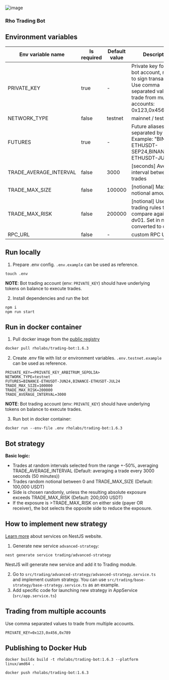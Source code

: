 ![image](https://github.com/RhoLabs/rho-trading-bot/assets/8803471/fb47f21d-badc-4b8c-8be5-a47797c04138)

### Rho Trading Bot

## Environment variables
| Env variable name      | Is required | Default value | Description                                                                                                                                  |                                                                                                                                                                                                                                                                                                                                                                                                                                                
|------------------------|-------------|---------------|----------------------------------------------------------------------------------------------------------------------------------------------|
| PRIVATE_KEY            | true        | -             | Private key for the bot account, needed to sign transactions. Use comma separated values to trade from multiple accounts: 0x123,0x456,0x789. |
| NETWORK_TYPE           | false       | testnet       | mainnet / testnet                                                                                                                            |
| FUTURES                | true        | -             | Future aliases, separated by comma. Example: "BINANCE-ETHUSDT-SEP24,BINANCE-ETHUSDT-JUL24"                                                   |
| TRADE_AVERAGE_INTERVAL | false       | 3000          | [seconds] Average interval between trades                                                                                                    |
| TRADE_MAX_SIZE         | false       | 100000        | [notional] Max notional amount                                                                                                               |
| TRADE_MAX_RISK         | false       | 200000        | [notional] Used in trading rules to compare against dv01. Set in notional, converted to dv01.                                                |
| RPC_URL                | false       | -             | custom RPC URL                                                                                                                               |

## Run locally
1) Prepare .env config. `.env.example` can be used as reference.
```shell
touch .env
```
**NOTE**: Bot trading account (env: `PRIVATE_KEY`) should have underlying tokens on balance to execute trades.

2) Install dependencies and run the bot
```
npm i
npm run start
```

## Run in docker container

1. Pull docker image from the [public registry](https://hub.docker.com/r/rholabs/trading-bot)
```sh
docker pull rholabs/trading-bot:1.6.3
```

2. Create .env file with list or environment variables. `.env.testnet.example` can be used as reference.
```shell
PRIVATE_KEY=<PRIVATE_KEY_ARBITRUM_SEPOLIA>
NETWORK_TYPE=testnet
FUTURES=BINANCE-ETHUSDT-JUN24,BINANCE-ETHUSDT-JUL24
TRADE_MAX_SIZE=100000
TRADE_MAX_RISK=200000
TRADE_AVERAGE_INTERVAL=3000
```

**NOTE**: Bot trading account (env: `PRIVATE_KEY`) should have underlying tokens on balance to execute trades.

3. Run bot in docker container:
```shell
docker run --env-file .env rholabs/trading-bot:1.6.3
```

## Bot strategy

**Basic logic:**
* Trades at random intervals selected from the range +-50%, averaging TRADE_AVERAGE_INTERVAL (Default: averaging a trade every 3000 seconds (50 minutes))
* Trades random notional between 0 and TRADE_MAX_SIZE (Default: 100,000 USDT)
* Side is chosen randomly, unless the resulting absolute exposure exceeds TRADE_MAX_RISK (Default: 200,000 USDT)
* If the exposure is >TRADE_MAX_RISK on either side (payer OR receiver), the bot selects the opposite side to reduce the exposure.

## How to implement new strategy

[Learn more](https://docs.nestjs.com/providers#services) about services on NestJS website.

1. Generate new service `advanced-strategy`:
```shell
nest generate service trading/advanced-strategy
```
NestJS will generate new service and add it to Trading module.

2. Go to `src/trading/advanced-strategy/advanced-strategy.service.ts` and implement custom strategy. You can use `src/trading/base-strategy/base-strategy.service.ts` as an example.
3. Add specific code for launching new strategy in AppService (`src/app.service.ts`)


## Trading from multiple accounts
Use comma separated values to trade from multiple accounts.
```shell
PRIVATE_KEY=0x123,0x456,0x789
```

## Publishing to Docker Hub
```shell
docker buildx build -t rholabs/trading-bot:1.6.3 --platform linux/amd64 .

docker push rholabs/trading-bot:1.6.3
```
